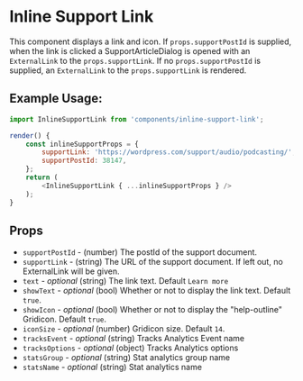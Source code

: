 # Inline Support Link

This component displays a link and icon. If `props.supportPostId` is supplied, when the link is clicked a SupportArticleDialog is opened with an `ExternalLink` to the `props.supportLink`. If no `props.supportPostId` is supplied, an `ExternalLink` to the `props.supportLink` is rendered.

## Example Usage:

```js
import InlineSupportLink from 'components/inline-support-link';

render() {
	const inlineSupportProps = {
		supportLink: 'https://wordpress.com/support/audio/podcasting/',
		supportPostId: 38147,
	};
	return (
		<InlineSupportLink { ...inlineSupportProps } />
	);
}
```

## Props

- `supportPostId` - (number) The postId of the support document.
- `supportLink` - (string) The URL of the support document. If left out, no ExternalLink will be given.
- `text` - _optional_ (string) The link text. Default `Learn more`
- `showText` - _optional_ (bool) Whether or not to display the link text. Default `true`.
- `showIcon` - _optional_ (bool) Whether or not to display the "help-outline" Gridicon. Default `true`.
- `iconSize` - _optional_ (number) Gridicon size. Default `14`.
- `tracksEvent` - _optional_ (string) Tracks Analytics Event name
- `tracksOptions` - _optional_ (object) Tracks Analytics options
- `statsGroup` - _optional_ (string) Stat analytics group name
- `statsName` - _optional_ (string) Stat analytics name
